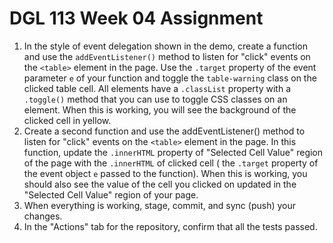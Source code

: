 # DGL 113 Week 04 Assignment

1. In the style of event delegation shown in the demo, create a function and 
   use the `addEventListener()` method to listen for "click" events on the
   `<table>` element in the page. Use the `.target` property of the event 
   parameter `e` of your function and toggle the `table-warning` class on the 
   clicked table cell. All elements have a `.classList` property with a 
   `.toggle()` method that you can use to toggle CSS classes on an element. 
   When this is working, you will see the background of the clicked cell in 
   yellow.
1. Create a second function and use the addEventListener() method to listen 
   for "click" events on the `<table>` element in the page. In this 
   function, update the `.innerHTML` property of "Selected Cell Value" 
   region of the page with the `.innerHTML` of clicked cell ( the `.target` 
   property of the event object `e` passed to the function). When this is 
   working, you should also see the value of the cell you clicked on updated 
   in the "Selected Cell Value" region of your page.
1. When everything is working, stage, commit, and sync (push) your changes.
1. In the "Actions" tab for the repository, confirm that all the tests 
   passed.
